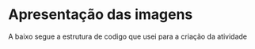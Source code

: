 <h1>Apresentação das imagens</h1>
<p>A baixo segue a estrutura de codigo que usei para a criação da atividade</p>
<img scr="imgs/Foto 11.jpeg"/>
